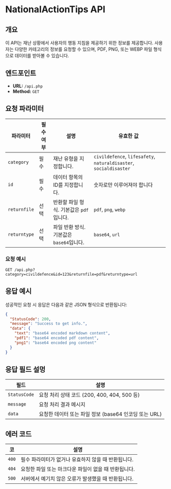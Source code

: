 # NationalActionTips API

## 개요
이 API는 재난 상황에서 사용자의 행동 지침을 제공하기 위한 정보를 제공합니다. 사용자는 다양한 카테고리의 정보를 요청할 수 있으며, PDF, PNG, 또는 WEBP 파일 형식으로 데이터를 받아볼 수 있습니다.

## 엔드포인트
- **URL:** `/api.php`
- **Method:** `GET`

## 요청 파라미터

| 파라미터      | 필수 여부 | 설명                                                                 | 유효한 값                                                      |
|---------------|-----------|------------------------------------------------------------------|-------------------------------------------------------------------|
| `category`    | 필수      | 재난 유형을 지정합니다.                                           | `civildefence`, `lifesafety`, `naturaldisaster`, `socialdisaster` |
| `id`          | 필수      | 데이터 항목의 ID를 지정합니다.                                    | 숫자로만 이루어져야 합니다                                         |
| `returnfile`  | 선택      | 반환할 파일 형식. 기본값은 `pdf`입니다.                            | `pdf`, `png`, `webp`                                             |
| `returntype`  | 선택      | 파일 반환 방식. 기본값은 `base64`입니다.                           | `base64`, `url`                                                   |

### 요청 예시
```
GET /api.php?category=civildefence&id=123&returnfile=pdf&returntype=url
```

## 응답 예시
성공적인 요청 시 응답은 다음과 같은 JSON 형식으로 반환됩니다:
```json
{
  "StatusCode": 200,
  "message": "Success to get info.",
  "data": {
    "text": "base64 encoded markdown content",
    "pdf1": "base64 encoded pdf content",
    "png1": "base64 encoded png content"
  }
}
```

## 응답 필드 설멍
| 필드      | 설명     |
|------|------------|
| `StatusCode`  |	요청 처리 상태 코드 (200, 400, 404, 500 등) |
| `message`     | 요청 처리 결과 메시지   |
| `data`        | 요청한 데이터 또는 파일 정보 (base64 인코딩 또는 URL)   |


## 에러 코드
| 코      | 설명     |
|------|------------|
| `400`  |	필수 파라미터가 없거나 유효하지 않을 때 반환됩니다.|
| `404`     | 요청한 파일 또는 마크다운 파일이 없을 때 반환됩니다.|
| `500`        | 서버에서 예기치 않은 오류가 발생했을 때 반환됩니다.|
